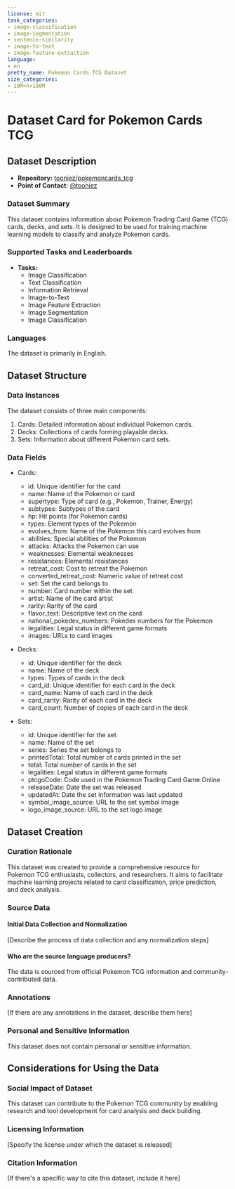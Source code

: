 ```yaml
---
license: mit
task_categories:
- image-classification
- image-segmentation
- sentence-similarity
- image-to-text
- image-feature-extraction
language:
- en
pretty_name: Pokemon Cards TCG Dataset
size_categories:
- 10M<n<100M
---
```


# Dataset Card for Pokemon Cards TCG

## Dataset Description

- **Repository:** [tooniez/pokemoncards_tcg](https://huggingface.co/datasets/tooniez/pokemoncards_tcg)
- **Point of Contact:** [@tooniez](https://github.com/tooniez)

### Dataset Summary

This dataset contains information about Pokemon Trading Card Game (TCG) cards, decks, and sets. It is designed to be used for training machine learning models to classify and analyze Pokemon cards.

### Supported Tasks and Leaderboards

- **Tasks:** 
  - Image Classification
  - Text Classification
  - Information Retrieval
  - Image-to-Text
  - Image Feature Extraction
  - Image Segmentation
  - Image Classification

### Languages

The dataset is primarily in English.

## Dataset Structure

### Data Instances

The dataset consists of three main components:

1. Cards: Detailed information about individual Pokemon cards.
2. Decks: Collections of cards forming playable decks.
3. Sets: Information about different Pokemon card sets.

### Data Fields

- Cards:
  - id: Unique identifier for the card
  - name: Name of the Pokemon or card
  - supertype: Type of card (e.g., Pokemon, Trainer, Energy)
  - subtypes: Subtypes of the card
  - hp: Hit points (for Pokemon cards)
  - types: Element types of the Pokemon
  - evolves_from: Name of the Pokemon this card evolves from
  - abilities: Special abilities of the Pokemon
  - attacks: Attacks the Pokemon can use
  - weaknesses: Elemental weaknesses
  - resistances: Elemental resistances
  - retreat_cost: Cost to retreat the Pokemon
  - converted_retreat_cost: Numeric value of retreat cost
  - set: Set the card belongs to
  - number: Card number within the set
  - artist: Name of the card artist
  - rarity: Rarity of the card
  - flavor_text: Descriptive text on the card
  - national_pokedex_numbers: Pokedex numbers for the Pokemon
  - legalities: Legal status in different game formats
  - images: URLs to card images


- Decks:
  - id: Unique identifier for the deck
  - name: Name of the deck
  - types: Types of cards in the deck
  - card_id: Unique identifier for each card in the deck
  - card_name: Name of each card in the deck
  - card_rarity: Rarity of each card in the deck
  - card_count: Number of copies of each card in the deck

- Sets:
  - id: Unique identifier for the set
  - name: Name of the set
  - series: Series the set belongs to
  - printedTotal: Total number of cards printed in the set
  - total: Total number of cards in the set
  - legalities: Legal status in different game formats
  - ptcgoCode: Code used in the Pokemon Trading Card Game Online
  - releaseDate: Date the set was released
  - updatedAt: Date the set information was last updated
  - symbol_image_source: URL to the set symbol image
  - logo_image_source: URL to the set logo image


## Dataset Creation

### Curation Rationale

This dataset was created to provide a comprehensive resource for Pokemon TCG enthusiasts, collectors, and researchers. It aims to facilitate machine learning projects related to card classification, price prediction, and deck analysis.

### Source Data

#### Initial Data Collection and Normalization

[Describe the process of data collection and any normalization steps]

#### Who are the source language producers?

The data is sourced from official Pokemon TCG information and community-contributed data.

### Annotations

[If there are any annotations in the dataset, describe them here]

### Personal and Sensitive Information

This dataset does not contain personal or sensitive information.

## Considerations for Using the Data

### Social Impact of Dataset

This dataset can contribute to the Pokemon TCG community by enabling research and tool development for card analysis and deck building.


### Licensing Information

[Specify the license under which the dataset is released]

### Citation Information

[If there's a specific way to cite this dataset, include it here]
